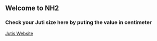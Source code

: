 ## Welcome to NH2
### Check your Juti size here by puting the value in centimeter


[Jutis Website](https://nhtoo.github.io/Jutis/)
